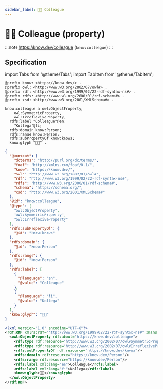 ```yaml
---
sidebar_label: 🧑‍💼 Colleague
---
```


# 🧑‍💼 Colleague (property)

:::note
https://know.dev/colleague
(`know:colleague`)
:::

## Specification

import Tabs from '@theme/Tabs';
import TabItem from '@theme/TabItem';

<Tabs>
<TabItem value="turtle" label="Turtle">

```turtle
@prefix know: <https://know.dev/> .
@prefix owl: <http://www.w3.org/2002/07/owl#> .
@prefix rdf: <http://www.w3.org/1999/02/22-rdf-syntax-ns#> .
@prefix rdfs: <http://www.w3.org/2000/01/rdf-schema#> .
@prefix xsd: <http://www.w3.org/2001/XMLSchema#> .

know:colleague a owl:ObjectProperty,
    owl:SymmetricProperty,
    owl:IrreflexiveProperty;
  rdfs:label "Colleague"@en,
    "Kollega"@fi;
  rdfs:domain know:Person;
  rdfs:range know:Person;
  rdfs:subPropertyOf know:knows;
  know:glyph "🧑‍💼" .

```

</TabItem>
<TabItem value="jsonld" label="JSON-LD">

```json
{
  "@context": {
    "dcterms": "http://purl.org/dc/terms/",
    "foaf": "http://xmlns.com/foaf/0.1/",
    "know": "https://know.dev/",
    "owl": "http://www.w3.org/2002/07/owl#",
    "rdf": "http://www.w3.org/1999/02/22-rdf-syntax-ns#",
    "rdfs": "http://www.w3.org/2000/01/rdf-schema#",
    "schema": "https://schema.org/",
    "xsd": "http://www.w3.org/2001/XMLSchema#"
  },
  "@id": "know:colleague",
  "@type": [
    "owl:ObjectProperty",
    "owl:SymmetricProperty",
    "owl:IrreflexiveProperty"
  ],
  "rdfs:subPropertyOf": {
    "@id": "know:knows"
  },
  "rdfs:domain": {
    "@id": "know:Person"
  },
  "rdfs:range": {
    "@id": "know:Person"
  },
  "rdfs:label": [
    {
      "@language": "en",
      "@value": "Colleague"
    },
    {
      "@language": "fi",
      "@value": "Kollega"
    }
  ],
  "know:glyph": "🧑‍💼"
}
```

</TabItem>
<TabItem value="rdfxml" label="RDF/XML">

```xml
<?xml version="1.0" encoding="UTF-8"?>
<rdf:RDF xmlns:rdf="http://www.w3.org/1999/02/22-rdf-syntax-ns#" xmlns:know="https://know.dev/" xmlns:owl="http://www.w3.org/2002/07/owl#" xmlns:rdfs="http://www.w3.org/2000/01/rdf-schema#">
  <owl:ObjectProperty rdf:about="https://know.dev/colleague">
    <rdf:type rdf:resource="http://www.w3.org/2002/07/owl#SymmetricProperty"/>
    <rdf:type rdf:resource="http://www.w3.org/2002/07/owl#IrreflexiveProperty"/>
    <rdfs:subPropertyOf rdf:resource="https://know.dev/knows"/>
    <rdfs:domain rdf:resource="https://know.dev/Person"/>
    <rdfs:range rdf:resource="https://know.dev/Person"/>
    <rdfs:label xml:lang="en">Colleague</rdfs:label>
    <rdfs:label xml:lang="fi">Kollega</rdfs:label>
    <know:glyph>🧑‍💼</know:glyph>
  </owl:ObjectProperty>
</rdf:RDF>

```

</TabItem>
</Tabs>

